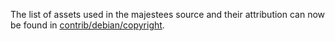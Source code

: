 The list of assets used in the majestees source and their attribution can now be found in [contrib/debian/copyright](../contrib/debian/copyright).
